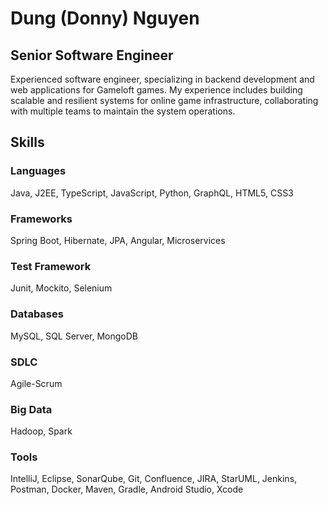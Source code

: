 # Dung (Donny) Nguyen

## Senior Software Engineer

Experienced software engineer, specializing in backend development and web applications for Gameloft games. My experience includes building scalable and resilient systems for online game infrastructure, collaborating with multiple teams to maintain the system operations.

## Skills

### Languages
Java, J2EE, TypeScript, JavaScript, Python, GraphQL, HTML5, CSS3

### Frameworks
Spring Boot, Hibernate, JPA, Angular, Microservices

### Test Framework
Junit, Mockito, Selenium

### Databases
MySQL, SQL Server, MongoDB

### SDLC
Agile-Scrum

### Big Data
Hadoop, Spark

### Tools
IntelliJ, Eclipse, SonarQube, Git, Confluence, JIRA, StarUML, Jenkins, Postman, Docker, Maven, Gradle, Android Studio, Xcode
